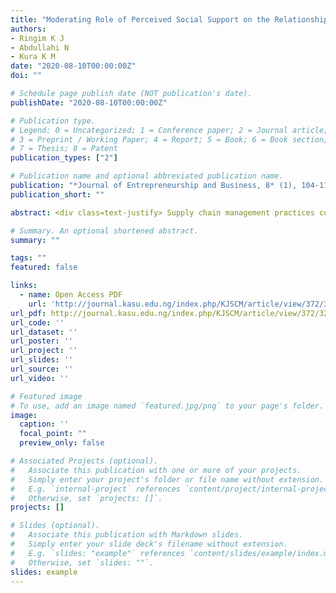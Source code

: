 ```yaml
---
title: "Moderating Role of Perceived Social Support on the Relationship Between Entrepreneurship Education and Entrepreneurial Intention"
authors:
- Ringim K J
- Abdullahi N
- Kura K M
date: "2020-08-10T00:00:00Z"
doi: ""

# Schedule page publish date (NOT publication's date).
publishDate: "2020-08-10T00:00:00Z"

# Publication type.
# Legend: 0 = Uncategorized; 1 = Conference paper; 2 = Journal article;
# 3 = Preprint / Working Paper; 4 = Report; 5 = Book; 6 = Book section;
# 7 = Thesis; 8 = Patent
publication_types: ["2"]

# Publication name and optional abbreviated publication name.
publication: "*Journal of Entrepreneurship and Business, 8* (1), 104-119"
publication_short: ""

abstract: <div class=text-justify> Supply chain management practices contributed to supply chainPerformance and activities related to supply chain management that create and enhanced level of supply chain responsiveness in competitive business marketplace. The objectives of this study were to examine the impact of supply chain management practices such as strategic supplier partnership, customer relationship, information sharing on competitive advantage and performance of Food and Beverages Organizations in Brunei Darussalam. Cross-sectional survey research on 182 sampled Foods and Beverages Organizations in Brunei Darussalam were selected from a populationof 300 using simple random sampling technique of probability sampling method. Descriptive and inferential statistics (Correlation and Regression Analysis) were employed to analyze the relationship and test the hypotheses of the study. The findings of the survey revealed that strategic supplier partnership, customer relationship, information sharing have related to competitive advantage and performance of Food and Beverages Organizations in Brunei Darussalam. In addition, strategic supplier partnership, customer relationship, information sharing have significant and positive impact on competitive advantage and performance. Strategic supplier’s partnership was found to be insignificant with organizational performance. The outcome of this study provides vital information on the influence and impact of Supply chain Management Practices dimensions on competitive advantage and performance of Food and Beverages Organizations. The managerial implication of this study is for Food and Beverages Organizations. In Brunei to focus on practical customer relationship and information sharing with partners to ensure organization’s competitive advantage and performance.. </div>

# Summary. An optional shortened abstract.
summary: ""

tags: ""
featured: false

links:
  - name: Open Access PDF 
    url: 'http://journal.kasu.edu.ng/index.php/KJSCM/article/view/372/321'
url_pdf: http://journal.kasu.edu.ng/index.php/KJSCM/article/view/372/321
url_code: ''
url_dataset: ''
url_poster: ''
url_project: ''
url_slides: ''
url_source: ''
url_video: ''

# Featured image
# To use, add an image named `featured.jpg/png` to your page's folder. 
image:
  caption: ''
  focal_point: ""
  preview_only: false

# Associated Projects (optional).
#   Associate this publication with one or more of your projects.
#   Simply enter your project's folder or file name without extension.
#   E.g. `internal-project` references `content/project/internal-project/index.md`.
#   Otherwise, set `projects: []`.
projects: []

# Slides (optional).
#   Associate this publication with Markdown slides.
#   Simply enter your slide deck's filename without extension.
#   E.g. `slides: "example"` references `content/slides/example/index.md`.
#   Otherwise, set `slides: ""`.
slides: example
---
```




